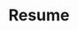 ---
layout: resume
title: Resume
permalink: /resume/
description: >
  Hi, I'm Jashawna Lewis.
hide_description: true
sidebar: true
order: 6
left_column:
 - work
 - education
 - projects
 - publications
 - references
right_column:
 - languages
 - skills
 - interests
no_language_icons: false
no_skill_icons: false
buttons:
  print: false
  pdf: /assets/Resume.pdf
  json: /assets/resume.json
---